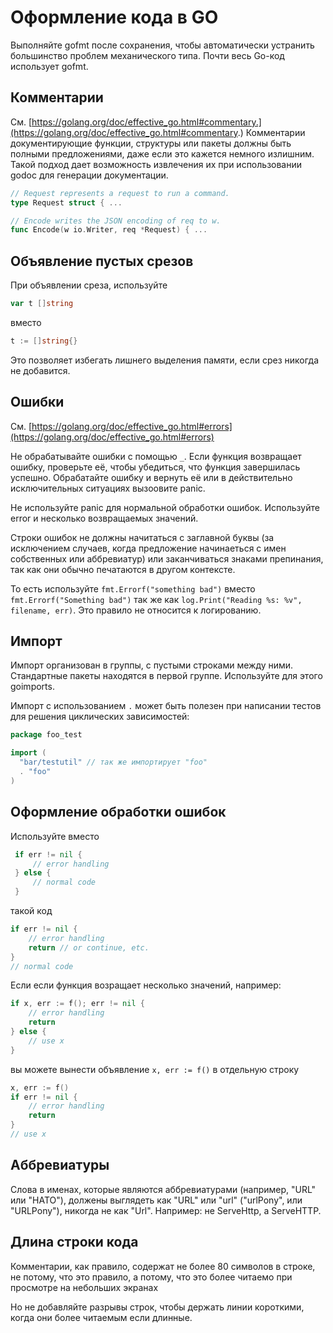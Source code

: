 Оформление кода в GO
====================

Выполняйте gofmt после сохранения, чтобы автоматически устранить 
большинство проблем механического типа. Почти весь Go-код использует gofmt.


## Комментарии

См. [https://golang.org/doc/effective_go.html#commentary.](https://golang.org/doc/effective_go.html#commentary.) 
Комментарии документирующие функции, структуры или пакеты должны быть 
полными предложениями, даже если это кажется немного излишним. 
Такой подход дает возможность извлечения их при использовании 
godoc для генерации документации. 

``` go 
// Request represents a request to run a command.
type Request struct { ...

// Encode writes the JSON encoding of req to w.
func Encode(w io.Writer, req *Request) { ...
```



## Объявление пустых срезов

При объявлении среза, используйте

``` go
var t []string
```

вместо

``` go
t := []string{}
```

Это позволяет избегать лишнего выделения памяти, если срез 
никогда не добавится.

## Ошибки

См. [https://golang.org/doc/effective_go.html#errors](https://golang.org/doc/effective_go.html#errors)

Не обрабатывайте ошибки с помощью `_`. Если функция возвращает ошибку, 
проверьте её, чтобы убедиться, что функция завершилась успешно. 
Обрабатайте ошибку и вернуть её или в действительно исключительных 
ситуациях вызоовите panic.

Не используйте panic для нормальной обработки ошибок. 
Используйте error и несколько возвращаемых значений.

Строки ошибок не должны начитаться с заглавной буквы 
(за исключением случаев, когда предложение начинаеться с имен собственных или аббревиатур) 
или заканчиваться знаками препинания, так как они обычно печатаются в другом контексте.

То есть используйте `fmt.Errorf("something bad")` вместо `fmt.Errorf("Something bad")` 
так же как `log.Print("Reading %s: %v", filename, err)`. 
Это правило не относится к логированию. 

## Импорт 

Импорт организован в группы, с пустыми строками между ними. 
Стандартные пакеты находятся в первой группе. 
Используйте для этого goimports.

Импорт с использованием `.` может быть полезен при написании тестов 
для решения циклических зависимостей:

``` go
package foo_test

import (
  "bar/testutil" // так же импортирует "foo"
  . "foo"
)
```

## Оформление обработки ошибок

Используйте вместо 

``` go
 if err != nil {
     // error handling
 } else {
     // normal code
 }
```

такой код 

``` go
if err != nil {
    // error handling
    return // or continue, etc.
}
// normal code
```

Если если функция возращает несколько значений, например:

``` go
if x, err := f(); err != nil {
    // error handling
    return
} else {
    // use x
}
```


вы можете вынести объявление `x, err := f()` в отдельную строку

``` go
x, err := f()
if err != nil {
    // error handling
    return
}
// use x
```

## Аббревиатуры

Слова в именах, которые являются аббревиатурами (например, "URL" или "НАТО"), 
должены выглядеть как "URL" или "url" ("urlPony", или "URLPony"), никогда не как "Url". 
Например: не ServeHttp, а ServeHTTP.

## Длина строки кода

Комментарии, как правило, содержат не более 80 символов в строке, 
не потому, что это правило, а потому, что это более читаемо при просмотре на небольших экранах

Но не добавляйте разрывы строк, чтобы держать линии короткими, 
когда они более читаемым если длинные.
